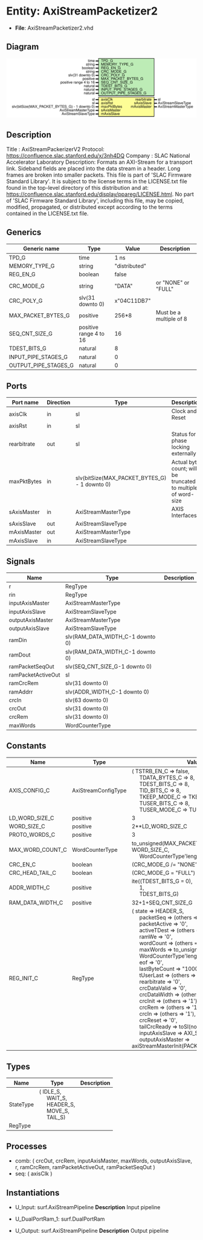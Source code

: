 # Entity: AxiStreamPacketizer2

- **File**: AxiStreamPacketizer2.vhd
## Diagram

![Diagram](AxiStreamPacketizer2.svg "Diagram")
## Description

Title      : AxiStreamPackerizerV2 Protocol: https://confluence.slac.stanford.edu/x/3nh4DQ
Company    : SLAC National Accelerator Laboratory
Description: Formats an AXI-Stream for a transport link.
Sideband fields are placed into the data stream in a header.
Long frames are broken into smaller packets.
This file is part of 'SLAC Firmware Standard Library'.
It is subject to the license terms in the LICENSE.txt file found in the
top-level directory of this distribution and at:
   https://confluence.slac.stanford.edu/display/ppareg/LICENSE.html.
No part of 'SLAC Firmware Standard Library', including this file,
may be copied, modified, propagated, or distributed except according to
the terms contained in the LICENSE.txt file.
## Generics

| Generic name         | Type                   | Value         | Description             |
| -------------------- | ---------------------- | ------------- | ----------------------- |
| TPD_G                | time                   | 1 ns          |                         |
| MEMORY_TYPE_G        | string                 | "distributed" |                         |
| REG_EN_G             | boolean                | false         |                         |
| CRC_MODE_G           | string                 | "DATA"        | or "NONE" or "FULL"     |
| CRC_POLY_G           | slv(31 downto 0)       | x"04C11DB7"   |                         |
| MAX_PACKET_BYTES_G   | positive               | 256*8         | Must be a multiple of 8 |
| SEQ_CNT_SIZE_G       | positive range 4 to 16 | 16            |                         |
| TDEST_BITS_G         | natural                | 8             |                         |
| INPUT_PIPE_STAGES_G  | natural                | 0             |                         |
| OUTPUT_PIPE_STAGES_G | natural                | 0             |                         |
## Ports

| Port name   | Direction | Type                                          | Description                                                   |
| ----------- | --------- | --------------------------------------------- | ------------------------------------------------------------- |
| axisClk     | in        | sl                                            | Clock and Reset                                               |
| axisRst     | in        | sl                                            |                                                               |
| rearbitrate | out       | sl                                            | Status for phase locking externally                           |
| maxPktBytes | in        | slv(bitSize(MAX_PACKET_BYTES_G) - 1 downto 0) | Actual byte count; will be truncated to multiple of word-size |
| sAxisMaster | in        | AxiStreamMasterType                           | AXIS Interfaces                                               |
| sAxisSlave  | out       | AxiStreamSlaveType                            |                                                               |
| mAxisMaster | out       | AxiStreamMasterType                           |                                                               |
| mAxisSlave  | in        | AxiStreamSlaveType                            |                                                               |
## Signals

| Name               | Type                             | Description |
| ------------------ | -------------------------------- | ----------- |
| r                  | RegType                          |             |
| rin                | RegType                          |             |
| inputAxisMaster    | AxiStreamMasterType              |             |
| inputAxisSlave     | AxiStreamSlaveType               |             |
| outputAxisMaster   | AxiStreamMasterType              |             |
| outputAxisSlave    | AxiStreamSlaveType               |             |
| ramDin             | slv(RAM_DATA_WIDTH_C-1 downto 0) |             |
| ramDout            | slv(RAM_DATA_WIDTH_C-1 downto 0) |             |
| ramPacketSeqOut    | slv(SEQ_CNT_SIZE_G-1 downto 0)   |             |
| ramPacketActiveOut | sl                               |             |
| ramCrcRem          | slv(31 downto 0)                 |             |
| ramAddrr           | slv(ADDR_WIDTH_C-1 downto 0)     |             |
| crcIn              | slv(63 downto 0)                 |             |
| crcOut             | slv(31 downto 0)                 |             |
| crcRem             | slv(31 downto 0)                 |             |
| maxWords           | WordCounterType                  |             |
## Constants

| Name             | Type                | Value                                                                                                                                                                                                                                                                                                                                                                                                                                                                                                                                                                                                                                                                                                                                                                                                                                                                                                                                                                                                                                                                                                                                                                                                                                                                                                                                                                                                                                                                                                                                                                                                                       | Description |
| ---------------- | ------------------- | --------------------------------------------------------------------------------------------------------------------------------------------------------------------------------------------------------------------------------------------------------------------------------------------------------------------------------------------------------------------------------------------------------------------------------------------------------------------------------------------------------------------------------------------------------------------------------------------------------------------------------------------------------------------------------------------------------------------------------------------------------------------------------------------------------------------------------------------------------------------------------------------------------------------------------------------------------------------------------------------------------------------------------------------------------------------------------------------------------------------------------------------------------------------------------------------------------------------------------------------------------------------------------------------------------------------------------------------------------------------------------------------------------------------------------------------------------------------------------------------------------------------------------------------------------------------------------------------------------------------------- | ----------- |
| AXIS_CONFIG_C    | AxiStreamConfigType |  (       TSTRB_EN_C    => false,<br><span style="padding-left:20px">       TDATA_BYTES_C => 8,<br><span style="padding-left:20px">       TDEST_BITS_C  => 8,<br><span style="padding-left:20px">       TID_BITS_C    => 8,<br><span style="padding-left:20px">       TKEEP_MODE_C  => TKEEP_COMP_C,<br><span style="padding-left:20px">       TUSER_BITS_C  => 8,<br><span style="padding-left:20px">       TUSER_MODE_C  => TUSER_FIRST_LAST_C)                                                                                                                                                                                                                                                                                                                                                                                                                                                                                                                                                                                                                                                                                                                                                                                                                                                                                                                                                                                                                                                                                                                                                                            |             |
| LD_WORD_SIZE_C   | positive            |  3                                                                                                                                                                                                                                                                                                                                                                                                                                                                                                                                                                                                                                                                                                                                                                                                                                                                                                                                                                                                                                                                                                                                                                                                                                                                                                                                                                                                                                                                                                                                                                                                                          |             |
| WORD_SIZE_C      | positive            |  2**LD_WORD_SIZE_C                                                                                                                                                                                                                                                                                                                                                                                                                                                                                                                                                                                                                                                                                                                                                                                                                                                                                                                                                                                                                                                                                                                                                                                                                                                                                                                                                                                                                                                                                                                                                                                                          |             |
| PROTO_WORDS_C    | positive            |  3                                                                                                                                                                                                                                                                                                                                                                                                                                                                                                                                                                                                                                                                                                                                                                                                                                                                                                                                                                                                                                                                                                                                                                                                                                                                                                                                                                                                                                                                                                                                                                                                                          |             |
| MAX_WORD_COUNT_C | WordCounterType     |  to_unsigned(MAX_PACKET_BYTES_G / WORD_SIZE_C,<br><span style="padding-left:20px"> WordCounterType'length)                                                                                                                                                                                                                                                                                                                                                                                                                                                                                                                                                                                                                                                                                                                                                                                                                                                                                                                                                                                                                                                                                                                                                                                                                                                                                                                                                                                                                                                                                                                  |             |
| CRC_EN_C         | boolean             |  (CRC_MODE_G /= "NONE")                                                                                                                                                                                                                                                                                                                                                                                                                                                                                                                                                                                                                                                                                                                                                                                                                                                                                                                                                                                                                                                                                                                                                                                                                                                                                                                                                                                                                                                                                                                                                                                                     |             |
| CRC_HEAD_TAIL_C  | boolean             |  (CRC_MODE_G = "FULL")                                                                                                                                                                                                                                                                                                                                                                                                                                                                                                                                                                                                                                                                                                                                                                                                                                                                                                                                                                                                                                                                                                                                                                                                                                                                                                                                                                                                                                                                                                                                                                                                      |             |
| ADDR_WIDTH_C     | positive            |  ite((TDEST_BITS_G = 0),<br><span style="padding-left:20px"> 1,<br><span style="padding-left:20px"> TDEST_BITS_G)                                                                                                                                                                                                                                                                                                                                                                                                                                                                                                                                                                                                                                                                                                                                                                                                                                                                                                                                                                                                                                                                                                                                                                                                                                                                                                                                                                                                                                                                                                           |             |
| RAM_DATA_WIDTH_C | positive            |  32+1+SEQ_CNT_SIZE_G                                                                                                                                                                                                                                                                                                                                                                                                                                                                                                                                                                                                                                                                                                                                                                                                                                                                                                                                                                                                                                                                                                                                                                                                                                                                                                                                                                                                                                                                                                                                                                                                        |             |
| REG_INIT_C       | RegType             |  (       state            => HEADER_S,<br><span style="padding-left:20px">       packetSeq        => (others => '0'),<br><span style="padding-left:20px">       packetActive     => '0',<br><span style="padding-left:20px">       activeTDest      => (others => '0'),<br><span style="padding-left:20px">       ramWe            => '0',<br><span style="padding-left:20px">       wordCount        => (others => '0'),<br><span style="padding-left:20px">       maxWords         => to_unsigned(1,<br><span style="padding-left:20px"> WordCounterType'length),<br><span style="padding-left:20px">       eof              => '0',<br><span style="padding-left:20px">       lastByteCount    => "1000",<br><span style="padding-left:20px">       tUserLast        => (others => '0'),<br><span style="padding-left:20px">       rearbitrate      => '0',<br><span style="padding-left:20px">       crcDataValid     => '0',<br><span style="padding-left:20px">       crcDataWidth     => (others => '1'),<br><span style="padding-left:20px">       crcInit          => (others => '1'),<br><span style="padding-left:20px">       crcRem           => (others => '1'),<br><span style="padding-left:20px">       crcIn            => (others => '1'),<br><span style="padding-left:20px">       crcReset         => '0',<br><span style="padding-left:20px">       tailCrcReady     => toSl(not CRC_HEAD_TAIL_C),<br><span style="padding-left:20px">       inputAxisSlave   => AXI_STREAM_SLAVE_INIT_C,<br><span style="padding-left:20px">       outputAxisMaster => axiStreamMasterInit(PACKETIZER2_AXIS_CFG_C)) |             |
## Types

| Name      | Type                                                                                                                                                                                         | Description |
| --------- | -------------------------------------------------------------------------------------------------------------------------------------------------------------------------------------------- | ----------- |
| StateType | ( IDLE_S,<br><span style="padding-left:20px"> WAIT_S,<br><span style="padding-left:20px"> HEADER_S,<br><span style="padding-left:20px"> MOVE_S,<br><span style="padding-left:20px"> TAIL_S)  |             |
| RegType   |                                                                                                                                                                                              |             |
## Processes
- comb: ( crcOut, crcRem, inputAxisMaster, maxWords, outputAxisSlave,
                   r, ramCrcRem, ramPacketActiveOut, ramPacketSeqOut )
- seq: ( axisClk )
## Instantiations

- U_Input: surf.AxiStreamPipeline
**Description**
Input pipeline

- U_DualPortRam_1: surf.DualPortRam
- U_Output: surf.AxiStreamPipeline
**Description**
Output pipeline

